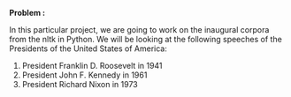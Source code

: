 **Problem :**  

In this particular project, we are going to work on the inaugural corpora from the nltk in Python. We will be looking at the following speeches of the Presidents of the United States of America:
1.	President Franklin D. Roosevelt in 1941
2.	President John F. Kennedy in 1961
3.	President Richard Nixon in 1973
